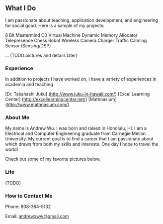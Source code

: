 ## What I Do

I am passionate about teaching, application development, and engineering for social good. Here is a sample of my projects:

8 Bit Mastermind
C0 Virtual Machine
Dynamic Memory Allocator
Telepresence Chess Robot
Wireless Camera Charger 
Traffic Calming Sensor (Sensing/DSP)

...
(TODO:pictures and details later)

### Experience

In addition to projects I have worked on, I have a variety of experiences in academia and teaching

[Dr. Takahashi Juku] (http://www.juku-in-hawaii.com/)
[Excel Learning Center] (http://excellearningcenter.net/)
[Mathnasium] (http://www.mathnasium.com/)

### About Me

My name is Andrew Wu. I was born and raised in Honolulu, HI. I am a Electrical and Computer Engineering graduate from Carnegie Mellon University. My current goal is to find a career that I am passionate about which draws from both my skills and interests. One day I hope to travel the world!

Check out some of my favorite pictures below. 

### Life 

(TODO)

### How to Contact Me 

Phone: 808-384-5132

Email: andrewxww@gmail.com

